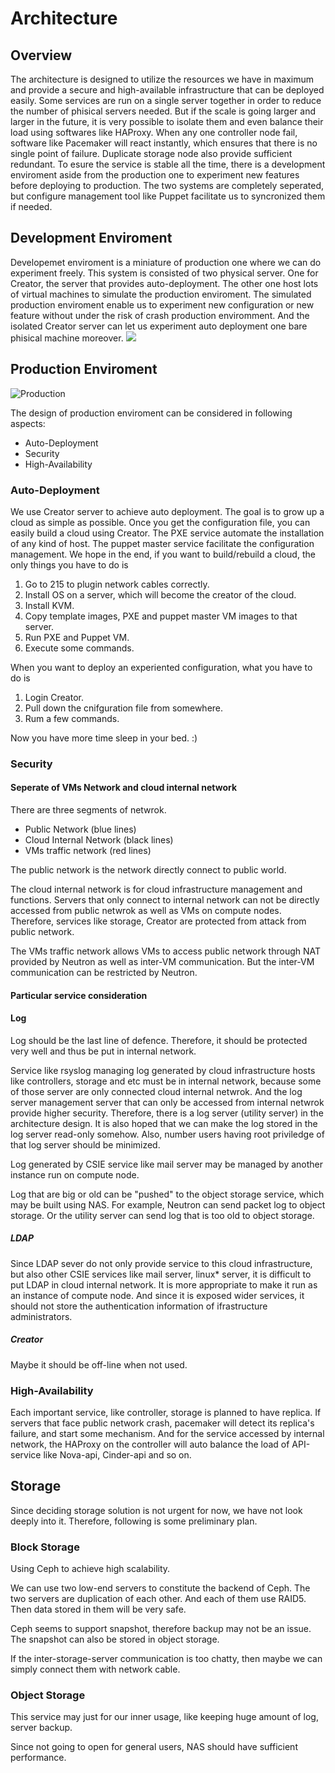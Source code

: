 # Architecture

## Overview

The architecture is designed to utilize the resources we have in maximum and provide a secure and high-available infrastructure that can be deployed easily. Some services are run on a single server together in order to reduce the number of phisical servers needed. But if the scale is going larger and larger in the future, it is very possible to isolate them and even balance their load using softwares like HAProxy. When any one controller node fail, software like Pacemaker will react instantly, which ensures that there is no single point of failure. Duplicate storage node also provide sufficient redundant. To esure the service is stable all the time, there is a development enviroment aside from the production one to experiment new features before deploying to production. The two systems are completely seperated, but configure management tool like Puppet facilitate us to syncronized them if needed. 

## Development Enviroment

Developemet enviroment is a miniature of production one where we can do experiment freely. This system is consisted of two physical server. One for Creator, the server that provides auto-deployment. The other one host lots of virtual machines to simulate the production enviroment. The simulated production enviroment enable us to experiment new configuration or new feature without under the risk of crash production enviromment. And the isolated Creator server can let us experiment auto deployment one bare phisical machine moreover.
![](http://csie-cloud.github.io/wiki/images/dev-env.svg)

## Production Enviroment 
![Production](http://csie-cloud.github.io/wiki/images/arch.svg)

The design of production enviroment can be considered in following aspects:
 * Auto-Deployment
 * Security
 * High-Availability

### Auto-Deployment

We use Creator server to achieve auto deployment. The goal is to grow up a cloud as simple as possible. Once you get the configuration file, you can easily build a cloud using Creator. The PXE service automate the installation of any kind of host. The puppet master service facilitate the configuration management. We hope in the end, if you want to build/rebuild a cloud, the only things you have to do is 
 1.  Go to 215 to plugin network cables correctly.
 2.  Install OS on a server, which will become the creator of the cloud.
 3.  Install KVM.
 4.  Copy template images, PXE and puppet master VM images to that server.
 5.  Run PXE and Puppet VM.
 6.  Execute some commands.

When you want to deploy an experiented configuration, what you have to do is
 1.  Login Creator.
 2.  Pull down the cnifguration file from somewhere.
 3.  Rum a few commands.

Now you have more time sleep in your bed. :)

### Security
#### Seperate of VMs Network and cloud internal network
There are three segments of netwrok.
 * Public Network (blue lines)
 * Cloud Internal Network (black lines)
 * VMs traffic network (red lines)

The public network is the network directly connect to public world.

The cloud internal network is for cloud infrastructure management and functions. Servers that only connect to internal network can not be directly accessed from public netwrok as well as VMs on compute nodes. Therefore, services like storage, Creator are protected from attack from public network.  

The VMs traffic network allows VMs to access public network through NAT provided by Neutron as well as inter-VM communication. But the inter-VM communication can be restricted by Neutron.

#### Particular service consideration 

#### Log
Log should be the last line of defence. Therefore, it should be protected very well and thus be put in internal network.

Service like rsyslog managing log generated by cloud infrastructure hosts like controllers, storage and etc must be in internal network, because some of those server are only connected cloud internal netwrok. And the log server management server that can only be accessed from internal netwrok provide higher security. Therefore, there is a log server (utility server) in the architecture design. It is also hoped that we can make the log stored in the log server read-only somehow. Also, number users having root priviledge of that log server should be minimized. 

Log generated by CSIE service like mail server may be managed by another instance run on compute node. 

Log that are big or old can be "pushed" to the object storage service, which may be built using NAS. For example, Neutron can send packet log to object storage. Or the utility server can send log that is too old to object storage.

##### LDAP
Since LDAP sever do not only provide service to this cloud infrastructure, but also other CSIE services like mail server, linux* server, it is difficult to put LDAP in cloud internal network. It is more appropriate to make it run as an instance of compute node. And since it is exposed wider services, it should not store the authentication information of ifrastructure administrators.

##### Creator
Maybe it should be off-line when not used.

### High-Availability
Each important service, like controller, storage is planned to have replica. If servers that face public network crash, pacemaker will detect its replica's failure, and start some mechanism. And for the service accessed by internal network, the HAProxy on the controller will auto balance the load of API-service like Nova-api, Cinder-api and so on.

## Storage 
Since deciding storage solution is not urgent for now, we have not look deeply into it. Therefore, following is some preliminary plan.

### Block Storage
Using Ceph to achieve high scalability. 

We can use two low-end servers to constitute the backend of Ceph. The two servers are duplication of each other. And each of them use RAID5. Then data stored in them will be very safe.

Ceph seems to support snapshot, therefore backup may not be an issue. The snapshot can also be stored in object storage.

If the inter-storage-server communication is too chatty, then maybe we can simply connect them with network cable. 

### Object Storage
This service may just for our inner usage, like keeping huge amount of log, server backup.

Since not going to open for general users, NAS should have sufficient performance.